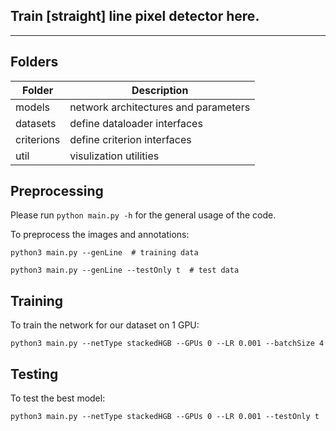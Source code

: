 ## Train [straight] line pixel detector here.

-----

Folders
----
| Folder     | Description                  |
|------------|------------------------------|
| models      | network architectures and parameters |
| datasets   | define dataloader interfaces |
| criterions | define criterion interfaces  |
| util       | visulization utilities       |

Preprocessing
-----
Please run `python main.py -h` for the general usage of the code.

To preprocess the images and annotations:

`python3 main.py --genLine  # training data`


`python3 main.py --genLine --testOnly t  # test data`


Training
-----


To train the network for our dataset on 1 GPU:

`python3 main.py --netType stackedHGB --GPUs 0 --LR 0.001 --batchSize 4`

Testing
-----

To test the best model:

`python3 main.py --netType stackedHGB --GPUs 0 --LR 0.001 --testOnly t`
